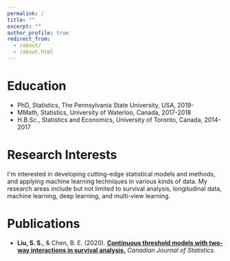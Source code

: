 ```yaml
---
permalink: /
title: ""
excerpt: ""
author_profile: true
redirect_from: 
  - /about/
  - /about.html
---
```



# Education
* PhD, Statistics, The Pennsylvania State University, USA, 2019-
* MMath, Statistics, University of Waterloo, Canada, 2017-2018
* H.B.Sc., Statistics and Economics, University of Toronto, Canada, 2014-2017

# Research Interests
I'm interested in developing cutting-edge statistical models and methods, and applying machine learning techniques in various kinds of data. My research areas include but not limited to survival analysis, longitudinal data, machine learning, deep learning, and multi-view learning.

# Publications
* <b>Liu, S. S.</b>, & Chen, B. E. (2020). <b>[Continuous threshold models with two-way interactions in survival analysis.](https://onlinelibrary.wiley.com/doi/full/10.1002/cjs.11561)</b> <i>Canadian Journal of Statistics</i>. 

